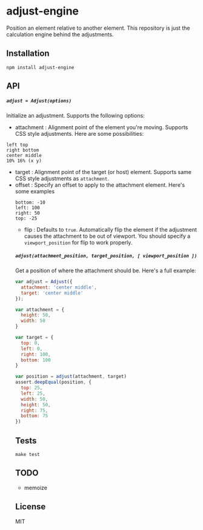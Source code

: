 
# adjust-engine

  Position an element relative to another element. This repository is just
  the calculation engine behind the adjustments.

## Installation

```
npm install adjust-engine
```

## API

##### `adjust = Adjust(options)`

Initialize an adjustment. Supports the following options:

- attachment <string>: Alignment point of the element you're moving. Supports CSS style adjustments.
  Here are some possibilities:

```
left top
right bottom
center middle
10% 16% (x y)
```

- target <string>: Alignment point of the target (or host) element. Supports same CSS style adjustments as `attachment`.
- offset <object>: Specify an offset to apply to the attachment element. Here's some examples

```
bottom: -10
left: 100
right: 50
top: -25
```

- flip <boolean>: Defaults to `true`. Automatically flip the element if the adjustment causes the attachment to be out of viewport. You should specify a `viewport_position` for flip to work properly.

##### `adjust(attachment_position, target_position, [ viewport_position ])`

Get a position of where the attachment should be. Here's a full example:

```js
var adjust = Adjust({
  attachment: 'center middle',
  target: 'center middle'
});

var attachment = {
  height: 50,
  width: 50
}

var target = {
  top: 0,
  left: 0,
  right: 100,
  bottom: 100
}

var position = adjust(attachment, target)
assert.deepEqual(position, {
  top: 25,
  left: 25,
  width: 50,
  height: 50,
  right: 75,
  bottom: 75
})
```

## Tests

```
make test
```

## TODO

- memoize

## License

MIT
